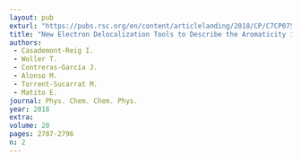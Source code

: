 ```yaml
---
layout: pub
exturl: "https://pubs.rsc.org/en/content/articlelanding/2018/CP/C7CP07581B#!divAbstract"
title: "New Electron Delocalization Tools to Describe the Aromaticity in Porphyrinoids"
authors:
 - Casademont-Reig I.
 - Woller T.
 - Contreras-García J.
 - Alonso M.
 - Torrent-Sucarrat M.
 - Matito E.
journal: Phys. Chem. Chem. Phys.
year: 2018
extra: 
volume: 20
pages: 2787-2796
n: 2
---
```

